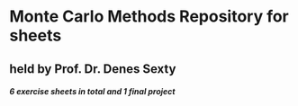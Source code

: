 # Monte Carlo Methods Repository for sheets 
## held by Prof. Dr. Denes Sexty
##### 6 exercise sheets in total and 1 final project
